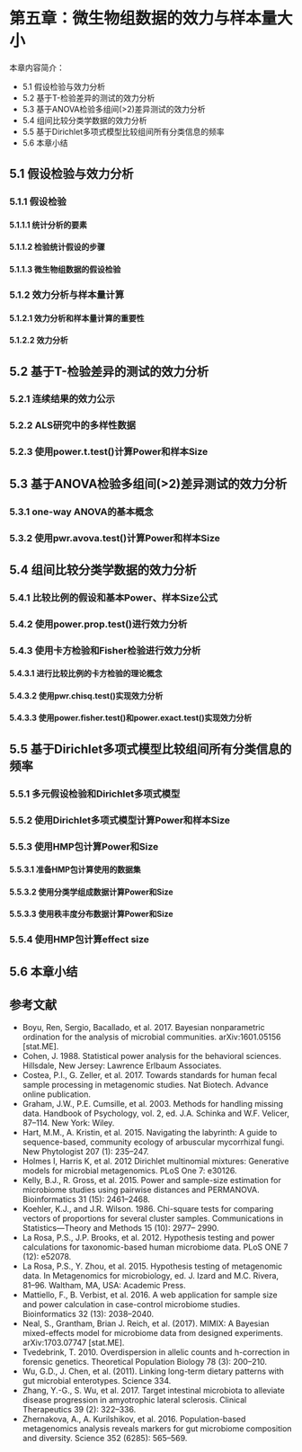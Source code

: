 # 第五章：微生物组数据的效力与样本量大小

本章内容简介：

- 5.1 假设检验与效力分析
- 5.2 基于T-检验差异的测试的效力分析
- 5.3 基于ANOVA检验多组间(>2)差异测试的效力分析
- 5.4 组间比较分类学数据的效力分析
- 5.5 基于Dirichlet多项式模型比较组间所有分类信息的频率
- 5.6 本章小结

## 5.1 假设检验与效力分析

### 5.1.1 假设检验

#### 5.1.1.1 统计分析的要素

#### 5.1.1.2 检验统计假设的步骤

#### 5.1.1.3 微生物组数据的假设检验

### 5.1.2 效力分析与样本量计算

#### 5.1.2.1 效力分析和样本量计算的重要性

#### 5.1.2.2 效力分析

## 5.2 基于T-检验差异的测试的效力分析

### 5.2.1 连续结果的效力公示

### 5.2.2 ALS研究中的多样性数据

### 5.2.3 使用power.t.test()计算Power和样本Size

## 5.3 基于ANOVA检验多组间(>2)差异测试的效力分析

### 5.3.1 one-way ANOVA的基本概念

### 5.3.2 使用pwr.avova.test()计算Power和样本Size

## 5.4 组间比较分类学数据的效力分析

### 5.4.1 比较比例的假设和基本Power、样本Size公式

### 5.4.2 使用power.prop.test()进行效力分析

### 5.4.3 使用卡方检验和Fisher检验进行效力分析

#### 5.4.3.1 进行比较比例的卡方检验的理论概念

#### 5.4.3.2 使用pwr.chisq.test()实现效力分析

#### 5.4.3.3 使用power.fisher.test()和power.exact.test()实现效力分析

## 5.5 基于Dirichlet多项式模型比较组间所有分类信息的频率

### 5.5.1 多元假设检验和Dirichlet多项式模型

### 5.5.2 使用Dirichlet多项式模型计算Power和样本Size

### 5.5.3 使用HMP包计算Power和Size

#### 5.5.3.1 准备HMP包计算使用的数据集

#### 5.5.3.2 使用分类学组成数据计算Power和Size

#### 5.5.3.3 使用秩丰度分布数据计算Power和Size

### 5.5.4 使用HMP包计算effect size

## 5.6 本章小结

## 参考文献

- Boyu, Ren, Sergio, Bacallado, et al. 2017. Bayesian nonparametric ordination for the analysis of microbial communities. arXiv:1601.05156 [stat.ME].
- Cohen, J. 1988. Statistical power analysis for the behavioral sciences. Hillsdale, New Jersey: Lawrence Erlbaum Associates.
- Costea, P.I., G. Zeller, et al. 2017. Towards standards for human fecal sample processing in metagenomic studies. Nat Biotech. Advance online publication.
- Graham, J.W., P.E. Cumsille, et al. 2003. Methods for handling missing data. Handbook of Psychology, vol. 2, ed. J.A. Schinka and W.F. Velicer, 87–114. New York: Wiley.
- Hart, M.M., A. Kristin, et al. 2015. Navigating the labyrinth: A guide to sequence-based, community ecology of arbuscular mycorrhizal fungi. New Phytologist 207 (1): 235–247.
- Holmes I, Harris K, et al. 2012 Dirichlet multinomial mixtures: Generative models for microbial metagenomics. PLoS One 7: e30126.
- Kelly, B.J., R. Gross, et al. 2015. Power and sample-size estimation for microbiome studies using pairwise distances and PERMANOVA. Bioinformatics 31 (15): 2461–2468.
- Koehler, K.J., and J.R. Wilson. 1986. Chi-square tests for comparing vectors of proportions for several cluster samples. Communications in Statistics—Theory and Methods 15 (10): 2977– 2990.
- La Rosa, P.S., J.P. Brooks, et al. 2012. Hypothesis testing and power calculations for taxonomic-based human microbiome data. PLoS ONE 7 (12): e52078.
- La Rosa, P.S., Y. Zhou, et al. 2015. Hypothesis testing of metagenomic data. In Metagenomics for microbiology, ed. J. Izard and M.C. Rivera, 81–96. Waltham, MA, USA: Academic Press.
- Mattiello, F., B. Verbist, et al. 2016. A web application for sample size and power calculation in case-control microbiome studies. Bioinformatics 32 (13): 2038–2040.
- Neal, S., Grantham, Brian J. Reich, et al. (2017). MIMIX: A Bayesian mixed-effects model for microbiome data from designed experiments. arXiv:1703.07747 [stat.ME].
- Tvedebrink, T. 2010. Overdispersion in allelic counts and h-correction in forensic genetics. Theoretical Population Biology 78 (3): 200–210.
- Wu, G.D., J. Chen, et al. (2011). Linking long-term dietary patterns with gut microbial enterotypes. Science 334.
- Zhang, Y.-G., S. Wu, et al. 2017. Target intestinal microbiota to alleviate disease progression in amyotrophic lateral sclerosis. Clinical Therapeutics 39 (2): 322–336.
- Zhernakova, A., A. Kurilshikov, et al. 2016. Population-based metagenomics analysis reveals markers for gut microbiome composition and diversity. Science 352 (6285): 565–569.
